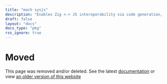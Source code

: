 ```yaml
---
title: "mach sysjs"
description: "Enables Zig <-> JS interoperability via code generation, with complex type support."
draft: false
layout: "docs"
docs_type: "pkg"
rss_ignore: true
---
```


# Moved

This page was removed and/or deleted. See the latest [documentation](/docs) or view [an older version of this website](/v0.4)
